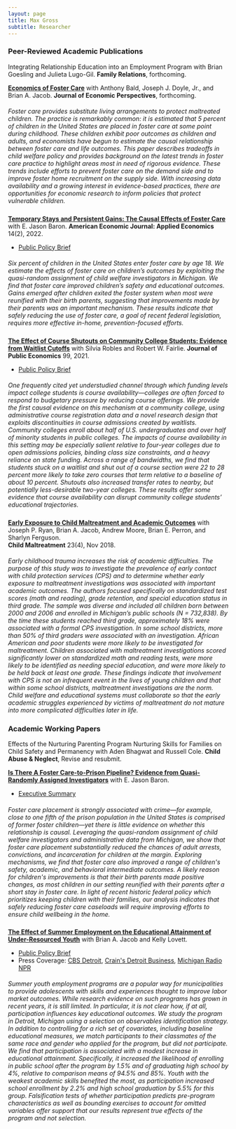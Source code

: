 ```yaml
---
layout: page
title: Max Gross
subtitle: Researcher
---
```


### Peer-Reviewed Academic Publications

Integrating Relationship Education into an Employment Program with Brian Goesling and Julieta Lugo-Gil. **Family Relations**, forthcoming.

[**Economics of Foster Care**](https://max-gross.github.io/website_documents/economics_of_foster_care.pdf) with Anthony Bald, Joseph J. Doyle, Jr., and Brian A. Jacob. **Journal of Economic Perspectives**, forthcoming.  

##### <span style="font-weight:normal"> Foster care provides substitute living arrangements to protect maltreated children. The practice is remarkably common: it is estimated that 5 percent of children in the United States are placed in foster care at some point during childhood. These children exhibit poor outcomes as children and adults, and economists have begun to estimate the causal relationship between foster care and life outcomes. This paper describes tradeoffs in child welfare policy and provides background on the latest trends in foster care practice to highlight areas most in need of rigorous evidence. These trends include efforts to prevent foster care on the demand side and to improve foster home recruitment on the supply side. With increasing data availability and a growing interest in evidence-based practices, there are opportunities for economic research to inform policies that protect vulnerable children. </span>

[**Temporary Stays and Persistent Gains: The Causal Effects of Foster Care**](https://max-gross.github.io/website_documents/foster_care.pdf) with E. Jason Baron. **American Economic Journal: Applied Economics** 14(2), 2022.  
 * [Public Policy Brief](https://max-gross.github.io/website_documents/foster_care_childrens_wellbeing.pdf) 

##### <span style="font-weight:normal"> Six  percent  of  children  in  the  United  States  enter  foster  care  by  age  18. We estimate the effects of foster care on children’s outcomes by exploiting the quasi-random assignment of child welfare investigators in Michigan. We find that foster care improved children’s safety and educational outcomes.  Gains emerged after children exited the foster  system  when  most  were  reunified  with  their  birth  parents,  suggesting  that improvements  made  by  their  parents  was  an  important  mechanism.   These  results indicate that safely reducing the use of foster care, a goal of recent federal legislation, requires more effective in-home, prevention-focused efforts. </span>

[**The Effect of Course Shutouts on Community College Students: Evidence from Waitlist Cutoffs**](https://max-gross.github.io/website_documents/course_shutouts.pdf) with Silvia Robles and Robert W. Fairlie. **Journal of Public Economics** 99, 2021.
 * [Public Policy Brief](https://max-gross.github.io/website_documents/course_closed.pdf) 


##### <span style="font-weight:normal"> One frequently cited yet understudied channel through which funding levels impact college students is course availability—colleges are often forced to respond to budgetary pressure by reducing course offerings. We provide the first causal evidence on this mechanism at a community college, using administrative course registration data and a novel research design that exploits discontinuities in course admissions created by waitlists. Community colleges enroll about half of U.S. undergraduates and over half of minority students in public colleges. The impacts of course availability in this setting may be especially salient relative to four-year colleges due to open admissions policies, binding class size constraints, and a heavy reliance on state funding. Across a range of bandwidths, we find that students stuck on a waitlist and shut out of a course section were 22 to 28 percent more likely to take zero courses that term relative to a baseline of about 10 percent. Shutouts also increased transfer rates to nearby, but potentially less-desirable two-year colleges. These results offer some evidence that course availability can disrupt community college students’ educational trajectories. </span>

[**Early Exposure to Child Maltreatment and Academic Outcomes**](https://max-gross.github.io/website_documents/child_maltreatment_academic_outcomes.pdf) with Joseph P. Ryan, Brian A. Jacob, Andrew Moore, Brian E. Perron, and Sharlyn Ferguson.  
**Child Maltreatment** 23(4), Nov 2018.  


##### <span style="font-weight:normal"> Early childhood trauma increases the risk of academic difficulties. The purpose of this study was to investigate the prevalence of early contact with child protection services (CPS) and to determine whether early exposure to maltreatment investigations was associated with important academic outcomes. The authors focused specifically on standardized test scores (math and reading), grade retention, and special education status in third grade. The sample was diverse and included all children born between 2000 and 2006 and enrolled in Michigan’s public schools (N = 732,838). By the time these students reached third grade, approximately 18% were associated with a formal CPS investigation. In some school districts, more than 50% of third graders were associated with an investigation. African American and poor students were more likely to be investigated for maltreatment. Children associated with maltreatment investigations scored significantly lower on standardized math and reading tests, were more likely to be identified as needing special education, and were more likely to be held back at least one grade. These findings indicate that involvement with CPS is not an infrequent event in the lives of young children and that within some school districts, maltreatment investigations are the norm. Child welfare and educational systems must collaborate so that the early academic struggles experienced by victims of maltreatment do not mature into more complicated difficulties later in life. </span>

### Academic Working Papers

Effects of the Nurturing Parenting Program Nurturing Skills for Families on Child Safety and Permanency with Aden Bhagwat and Russell Cole. **Child Abuse & Neglect**, Revise and resubmit.

[**Is There A Foster Care-to-Prison Pipeline? Evidence from Quasi-Randomly Assigned Investigators**](https://max-gross.github.io/website_documents/foster_care_and_crime.pdf) with E. Jason Baron.
 * [Executive Summary](https://max-gross.github.io/website_documents/foster_care_and_crime_summary.pdf) 

##### <span style="font-weight:normal"> Foster care placement is strongly associated with crime—for example, close to one fifth of the prison population in the United States is comprised of former foster children—yet there is little evidence on whether this relationship is causal. Leveraging the quasi-random assignment of child welfare investigators and administrative data from Michigan, we show that foster care placement substantially reduced the chances of adult arrests, convictions, and incarceration for children at the margin. Exploring mechanisms, we find that foster care also improved a range of children's safety, academic, and behavioral intermediate outcomes. A likely reason for children's improvements is that their birth parents made positive changes, as most children in our setting reunified with their parents after a short stay in foster care. In light of recent historic federal policy which prioritizes keeping children with their families, our analysis indicates that safely reducing foster care caseloads will require improving efforts to ensure child wellbeing in the home. </span>

[**The Effect of Summer Employment on the Educational Attainment of Under-Resourced Youth**](https://max-gross.github.io/website_documents/detroit_summer_employment.pdf) with Brian A. Jacob and Kelly Lovett.
 * [Public Policy Brief](https://max-gross.github.io/website_documents/detroit_summer_employment_brief.pdf) 
 * Press Coverage: [CBS Detroit](https://detroit.cbslocal.com/2018/04/11/youth-in-detroit-summer-jobs-program-gain-more-than-a-paycheck/), [Crain's Detroit Business](https://www.crainsdetroit.com/article/20180411/news/657856/um-study-detroit-youth-jobs-program-shows-educational-benefits), [Michigan Radio NPR](https://www.michiganradio.org/post/detroit-youth-summer-jobs-program-boosts-graduation-rates-lowers-absences)

##### <span style="font-weight:normal"> Summer youth employment programs are a popular way for municipalities to provide adolescents with skills and experiences thought to improve labor market outcomes. While research evidence on such programs has grown in recent years, it is still limited. In particular, it is not clear how, if at all, participation influences key educational outcomes. We study the program in Detroit, Michigan using a selection on observables identification strategy. In addition to controlling for a rich set of covariates, including baseline educational measures, we match participants to their classmates of the same race and gender who applied for the program, but did not participate. We find that participation is associated with a modest increase in educational attainment. Specifically, it increased the likelihood of enrolling in public school after the program by 1.5% and of graduating high school by 4%, relative to comparison means of 94.5% and 85%. Youth with the weakest academic skills benefited the most, as participation increased school enrollment by 2.2% and high school graduation by 5.5% for this group. Falsification tests of whether participation predicts pre-program characteristics as well as bounding exercises to account for omitted variables offer support that our results represent true effects of the program and not selection. </span>
